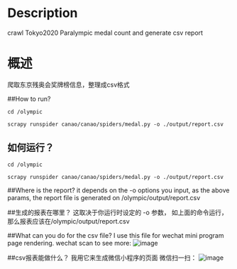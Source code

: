 # Description
crawl Tokyo2020 Paralympic medal count and generate csv report

# 概述
爬取东京残奥会奖牌榜信息，整理成csv格式

##How to run?
```angular2html
cd /olympic

scrapy runspider canao/canao/spiders/medal.py -o ./output/report.csv
```
## 如何运行？
```angular2html
cd /olympic

scrapy runspider canao/canao/spiders/medal.py -o ./output/report.csv
```

##Where is the report?
it depends on the -o options you input,
as the above params, the report file is generated on /olympic/output/report.csv

##生成的报表在哪里？
这取决于你运行时设定的 -o 参数，
如上面的命令运行，那么报表应该在/olympic/output/report.csv

##What can you do for the csv file?
I use this file for wechat mini program page rendering.
wechat scan to see more:
![image](official.png)

##csv报表能做什么？
我用它来生成微信小程序的页面
微信扫一扫：
![image](official.png)
